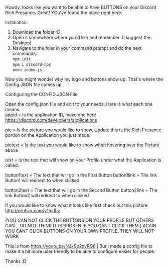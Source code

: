 Howdy, looks like you want to be able to have BUTTONS on your Discord Rich Presance.
Great! YOu've found the place right here.

Instalation:
1. Download the folder :D
2. Open it somewhere where you'd like and remember. (I suggest the Desktop)
3. Navigate to the foler in your command prompt and do the next commands:  
``npm init``  
``npm i discord-rpc``  
``node index.js``  

Now you might wonder why my logo and buttons show up. That's where the Config.JSON file comes up.

Configuring the CONFIG.JSON File

Open the config.json file and edit to your needs. Here is what each one means:  
appid = Is the application ID, make one here https://discord.com/developers/applications

pic = Is the picture you would like to show. Update this is the Rich Presance portion on the Application you just made.

pictext = Is the text you would like to show when hovering over the Picture above

text = Is the text that will show on your Profile under what the Application is called.

button1text = The text that will go in the First Button
button1link = The link Button1 will redirect to when clicked

button2text = The text that will go in the Second Button
button2link = The link Button2 will redirect to when clicked

If you would like to know what it looks like first check out this picture:
http://prntscr.com/y1mdhz

(YOU CAN NOT CLICK THE BUTTONS ON YOUR PROFILE BUT OTHERS CAN... DO NOT THINK IT IS BROKEN IF YOU CANT CLICK THEM.)
AGAIN YOU CANT CLICK BUTTONS ON YOUR OWN PROFILE. THEY WILL NOT WORK

This is from https://youtu.be/NJxSb2cvRG8 | But I made a config file to make it a bit more user friendly to be able to configure easier for people.

Thanks :D